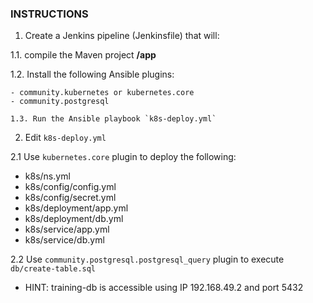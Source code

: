 
### INSTRUCTIONS

1. Create a Jenkins pipeline (Jenkinsfile) that will:

  1.1. compile the Maven project **/app**

  1.2. Install the following Ansible plugins:

    - community.kubernetes or kubernetes.core
    - community.postgresql

    1.3. Run the Ansible playbook `k8s-deploy.yml`

2. Edit `k8s-deploy.yml`

  2.1 Use `kubernetes.core` plugin to deploy the following:

  - k8s/ns.yml
  - k8s/config/config.yml
  - k8s/config/secret.yml
  - k8s/deployment/app.yml
  - k8s/deployment/db.yml
  - k8s/service/app.yml
  - k8s/service/db.yml

  2.2 Use `community.postgresql.postgresql_query` plugin to execute `db/create-table.sql`

  - HINT: training-db is accessible using IP 192.168.49.2 and port 5432
